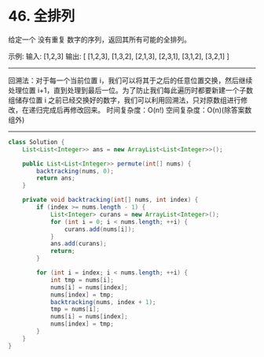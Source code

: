 # 46. 全排列

给定一个 没有重复 数字的序列，返回其所有可能的全排列。

示例:
输入: [1,2,3]
输出:
[
  [1,2,3],
  [1,3,2],
  [2,1,3],
  [2,3,1],
  [3,1,2],
  [3,2,1]
]

---

回溯法：对于每一个当前位置 i，我们可以将其于之后的任意位置交换，然后继续处理位置 i+1，直到处理到最后一位。为了防止我们每此遍历时都要新建一个子数组储存位置 i 之前已经交换好的数字，我们可以利用回溯法，只对原数组进行修改，在递归完成后再修改回来。
时间复杂度：O(n!) 空间复杂度：O(n)(除答案数组外)  

---

```java
class Solution {
    List<List<Integer>> ans = new ArrayList<List<Integer>>();

    public List<List<Integer>> permute(int[] nums) {
        backtracking(nums, 0);
        return ans;
    }

    private void backtracking(int[] nums, int index) {
        if (index >= nums.length - 1) {
            List<Integer> curans = new ArrayList<Integer>();
            for (int i = 0; i < nums.length; ++i) {
                curans.add(nums[i]);
            }
            ans.add(curans);
            return;
        }

        for (int i = index; i < nums.length; ++i) {
            int tmp = nums[i];
            nums[i] = nums[index];
            nums[index] = tmp;
            backtracking(nums, index + 1);
            tmp = nums[i];
            nums[i] = nums[index];
            nums[index] = tmp;
        }
    }
}
```
